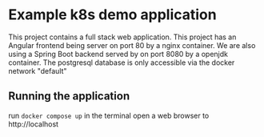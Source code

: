 # Example k8s demo application

This project contains a full stack web application.
This project has an Angular frontend being server on port 80 by a nginx container.
We are also using a Spring Boot backend served by on port 8080 by a openjdk container.
The postgresql database is only accessible via the docker network "default"

## Running the application
 run ```docker compose up``` in the terminal
 open a web browser to http://localhost